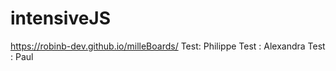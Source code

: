 # intensiveJS
https://robinb-dev.github.io/milleBoards/
Test: Philippe
Test : Alexandra
Test : Paul 
